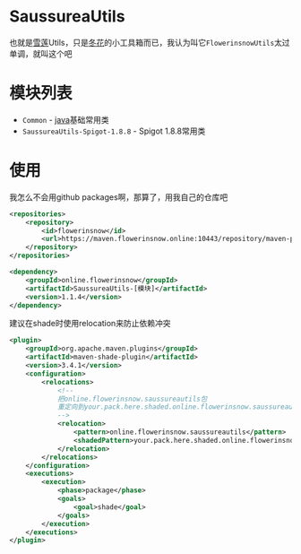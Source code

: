 # SaussureaUtils
也就是[雪莲](https://zh.wikipedia.org/wiki/%E9%9B%AA%E8%8E%B2)Utils，只是[冬花](https://github.com/flowerinsnowdh)的小工具箱而已，我认为叫它`FlowerinsnowUtils`太过单调，就叫这个吧

# 模块列表
- `Common` - [java](https://zh.wikipedia.org/wiki/Java)基础常用类
- `SaussureaUtils-Spigot-1.8.8` - Spigot 1.8.8常用类

# 使用
我怎么不会用github packages啊，那算了，用我自己的仓库吧
```xml
<repositories>
    <repository>
        <id>flowerinsnow</id>
        <url>https://maven.flowerinsnow.online:10443/repository/maven-public/</url>
    </repository>
</repositories>
```
```xml
<dependency>
    <groupId>online.flowerinsnow</groupId>
    <artifactId>SaussureaUtils-[模块]</artifactId>
    <version>1.1.4</version>
</dependency>
```
建议在shade时使用relocation来防止依赖冲突
```xml
<plugin>
    <groupId>org.apache.maven.plugins</groupId>
    <artifactId>maven-shade-plugin</artifactId>
    <version>3.4.1</version>
    <configuration>
        <relocations>
            <!--
            把online.flowerinsnow.saussureautils包
            重定向到your.pack.here.shaded.online.flowerinsnow.saussureautils
            -->
            <relocation>
                <pattern>online.flowerinsnow.saussureautils</pattern>
                <shadedPattern>your.pack.here.shaded.online.flowerinsnow.saussureautils</shadedPattern>
            </relocation>
        </relocations>
    </configuration>
    <executions>
        <execution>
            <phase>package</phase>
            <goals>
                <goal>shade</goal>
            </goals>
        </execution>
    </executions>
</plugin>
```